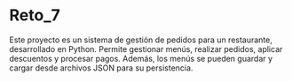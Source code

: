 # Reto_7

Este proyecto es un sistema de gestión de pedidos para un restaurante, desarrollado en Python. Permite gestionar menús, realizar pedidos, aplicar descuentos y procesar pagos. Además, los menús se pueden guardar y cargar desde archivos JSON para su persistencia.
